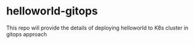 # helloworld-gitops
This repo will provide the details of deploying helloworld to K8s cluster in gitops approach
